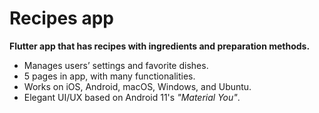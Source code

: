 # Recipes app
**Flutter app that has recipes with ingredients and preparation methods.**
- Manages users’ settings and favorite dishes.
- 5 pages in app, with many functionalities.
- Works on iOS, Android, macOS, Windows, and Ubuntu.
- Elegant UI/UX based on Android 11's *"Material You"*.
